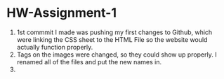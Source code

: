 # HW-Assignment-1

1. 1st commmit I made was pushing my first changes to Github, which were linking the CSS sheet to the HTML File so the website would actually function properly.
2. Tags on the images were changed, so they could show up properly. I renamed all of the files and put the new names in.
3. 